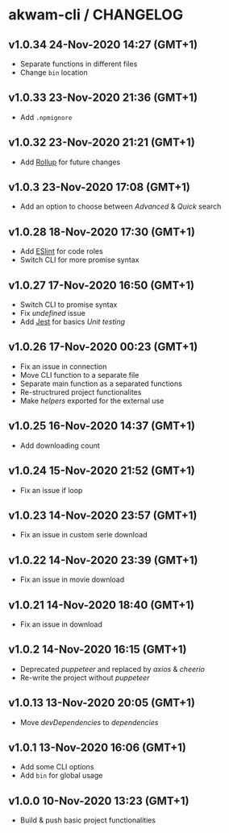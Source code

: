 # akwam-cli / CHANGELOG

## v1.0.34 24-Nov-2020 14:27 (GMT+1)

- Separate functions in different files
- Change `bin` location

## v1.0.33 23-Nov-2020 21:36 (GMT+1)

- Add `.npmignore`

## v1.0.32 23-Nov-2020 21:21 (GMT+1)

- Add [Rollup](https://rollupjs.org/guide/en/) for future changes

## v1.0.3 23-Nov-2020 17:08 (GMT+1)

- Add an option to choose between _Advanced_ & _Quick_ search

## v1.0.28 18-Nov-2020 17:30 (GMT+1)

- Add [ESlint](https://eslint.org/) for code roles
- Switch CLI for more promise syntax

## v1.0.27 17-Nov-2020 16:50 (GMT+1)

- Switch CLI to promise syntax
- Fix _undefined_ issue
- Add [Jest](https://jestjs.io/) for basics _Unit testing_

## v1.0.26 17-Nov-2020 00:23 (GMT+1)

- Fix an issue in connection
- Move CLI function to a separate file
- Separate main function as a separated functions
- Re-structrured project functionalites
- Make _helpers_ exported for the external use

## v1.0.25 16-Nov-2020 14:37 (GMT+1)

- Add downloading count

## v1.0.24 15-Nov-2020 21:52 (GMT+1)

- Fix an issue if loop

## v1.0.23 14-Nov-2020 23:57 (GMT+1)

- Fix an issue in custom serie download

## v1.0.22 14-Nov-2020 23:39 (GMT+1)

- Fix an issue in movie download

## v1.0.21 14-Nov-2020 18:40 (GMT+1)

- Fix an issue in download

## v1.0.2 14-Nov-2020 16:15 (GMT+1)

- Deprecated _puppeteer_ and replaced by _axios_ & _cheerio_
- Re-write the project without _puppeteer_

## v1.0.13 13-Nov-2020 20:05 (GMT+1)

- Move _devDependencies_ to _dependencies_

## v1.0.1 13-Nov-2020 16:06 (GMT+1)

- Add some CLI options
- Add `bin` for global usage

## v1.0.0 10-Nov-2020 13:23 (GMT+1)

- Build & push basic project functionalities
